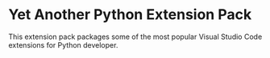 # Yet Another Python Extension Pack

This extension pack packages some of the most popular Visual Studio Code extensions for Python developer.
